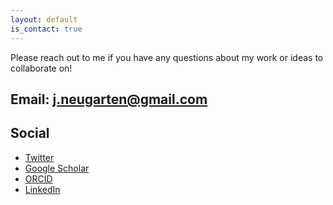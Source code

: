 ```yaml
---
layout: default
is_contact: true
---
```

Please reach out to me if you have any questions about my work or ideas to collaborate on!

Email: [j.neugarten@gmail.com](mailto:j.neugarten@gmail.com)
---

## Social

- [Twitter](https://twitter.com/julia_neugarten)
- [Google Scholar](https://scholar.google.com/citations?user=G9nvUmkAAAAJ&hl=nl)
- [ORCID](https://orcid.org/0000-0003-3314-9445)
- [LinkedIn](https://www.linkedin.com/in/julia-neugarten-510830123/)
